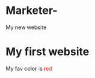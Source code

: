 # Marketer-
My new website
<h1>My first website </h1>
<p>My fav color is <span style="color:red;">red</span></p>